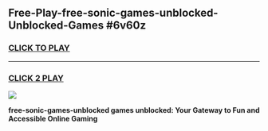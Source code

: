 
## Free-Play-free-sonic-games-unblocked-Unblocked-Games #6v60z
<h3>
<a href="https://news.freeplayer.one?title=free-sonic-games-unblocked&ref=8M">CLICK TO PLAY</a></h3>
<hr>

<h3>
<a href="https://news.freeplayer.one?title=free-sonic-games-unblocked&ref=8M">CLICK 2 PLAY</a>
  
</h3>

<a href="https://news.freeplayer.one?title=free-sonic-games-unblocked&ref=8M"><img src="https://clearcache.store/games.png"></a>


**free-sonic-games-unblocked games unblocked: Your Gateway to Fun and Accessible Online Gaming**
